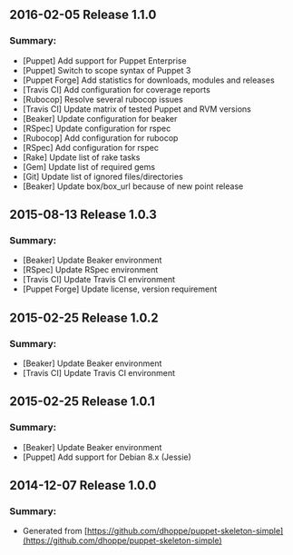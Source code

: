 ## 2016-02-05 Release 1.1.0
### Summary:
- [Puppet] Add support for Puppet Enterprise
- [Puppet] Switch to scope syntax of Puppet 3
- [Puppet Forge] Add statistics for downloads, modules and releases
- [Travis CI] Add configuration for coverage reports
- [Rubocop] Resolve several rubocop issues
- [Travis CI] Update matrix of tested Puppet and RVM versions
- [Beaker] Update configuration for beaker
- [RSpec] Update configuration for rspec
- [Rubocop] Add configuration for rubocop
- [RSpec] Add configuration for rspec
- [Rake] Update list of rake tasks
- [Gem] Update list of required gems
- [Git] Update list of ignored files/directories
- [Beaker] Update box/box_url because of new point release

## 2015-08-13 Release 1.0.3
### Summary:
- [Beaker] Update Beaker environment
- [RSpec] Update RSpec environment
- [Travis CI] Update Travis CI environment
- [Puppet Forge] Update license, version requirement

## 2015-02-25 Release 1.0.2
### Summary:
- [Beaker] Update Beaker environment
- [Travis CI] Update Travis CI environment

## 2015-02-25 Release 1.0.1
### Summary:
- [Beaker] Update Beaker environment
- [Puppet] Add support for Debian 8.x (Jessie)

## 2014-12-07 Release 1.0.0
### Summary:
- Generated from [https://github.com/dhoppe/puppet-skeleton-simple](https://github.com/dhoppe/puppet-skeleton-simple)
